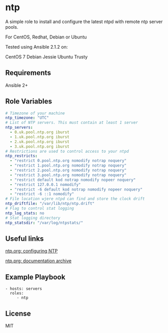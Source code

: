 ntp
===

A simple role to install and configure the latest ntpd with remote ntp server
pools.

For CentOS, Redhat, Debian or Ubuntu

Tested using Ansible 2.1.2 on:

CentOS 7
Debian Jessie
Ubuntu Trusty

Requirements
------------

Ansible 2+

Role Variables
--------------

```yml
# Timezone of your machine
ntp_timezone: "UTC"
# List of NTP servers. This must contain at least 1 server
ntp_servers:
  - 0.uk.pool.ntp.org iburst
  - 1.uk.pool.ntp.org iburst
  - 2.uk.pool.ntp.org iburst
  - 3.uk.pool.ntp.org iburst
# Restrictions are used to control access to your ntpd
ntp_restricts:
  - "restrict 0.pool.ntp.org nomodify notrap noquery"
  - "restrict 1.pool.ntp.org nomodify notrap noquery"
  - "restrict 2.pool.ntp.org nomodify notrap noquery"
  - "restrict 3.pool.ntp.org nomodify notrap noquery"
  - "restrict default kod notrap nomodify nopeer noquery"
  - "restrict 127.0.0.1 nomodify"
  - "restrict -6 default kod notrap nomodify nopeer noquery"
  - "restrict -6 ::1 nomodify"
# File location wjere ntpd can find and store the clock drift
ntp_driftfile: "/var/lib/ntp/ntp.drift"
# Flag to control stat logging
ntp_log_stats: no
# Stat logging directory
ntp_statsdir: "/var/log/ntpstats/"
```

Useful links
------------

[ ntp.org: configuring NTP](http://support.ntp.org/bin/view/Support/ConfiguringNTP)

[ ntp.prg: documentation archive](http://doc.ntp.org/)

Example Playbook
----------------

    - hosts: servers
      roles:
         - ntp

License
-------

MIT
